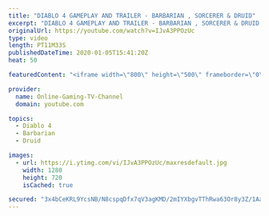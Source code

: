 ```yaml
---
title: "DIABLO 4 GAMEPLAY AND TRAILER - BARBARIAN , SORCERER & DRUID"
excerpt: "DIABLO 4 GAMEPLAY AND TRAILER - BARBARIAN , SORCERER & DRUID In Diablo IV, we'll be adventuring through Scosglen, the Druid homeland, as Lillith ..."
originalUrl: https://youtube.com/watch?v=IJvA3PPOzUc
type: video
length: PT11M33S
publishedDateTime: 2020-01-05T15:41:20Z
heat: 50

featuredContent: "<iframe width=\"800\" height=\"500\" frameborder=\"0\" src=\"https://www.youtube.com/embed/IJvA3PPOzUc\" allow=\"accelerometer; autoplay; encrypted-media; gyroscope; picture-in-picture\" allowfullscreen></iframe>"

provider:
  name: Online-Gaming-TV-Channel
  domain: youtube.com

topics:
  - Diablo 4
  - Barbarian
  - Druid

images:
  - url: https://i.ytimg.com/vi/IJvA3PPOzUc/maxresdefault.jpg
    width: 1280
    height: 720
    isCached: true

secured: "3x4bCeKRL9YcsNB/N8cspqDfx7qV3agKMD/2mIYXbgvTThRwa63Or8y3Z/1Aatv99aifz67jH2f8E2hAYcI2rTZtbG2dzuOLgQCYGMB+DocwAPwX89VtDV++42m7BtJ2kOpuwOwknLxXCflxq6h2wudHREk7HE+oibSxLEAqXHgp3sysIgzwtNbhMNOhk+4IjKQmWgDvaWambGJfJdzLcSyujIACHmuaJWbaugtZWIC17CLQlG1/zJfdfoItWSDjYRmi6b2YYW20HrV8QOm8Ns4VCtpXgfTiDls+jdaSgm9XncyVNOss4UFEtDzu6bdiwoxf1+fHRVpHxvlIT4Snfl8lG3Ld+aVtQHnhaFKUbunnaS/58h2ZYReUnDmgZv5F5kzWV49tNUm662EES4SV/fpIFjMxG6GhIibkvlwIYWA=;AHqmmiabXYK9HP64Ox9BdQ=="
---
```



